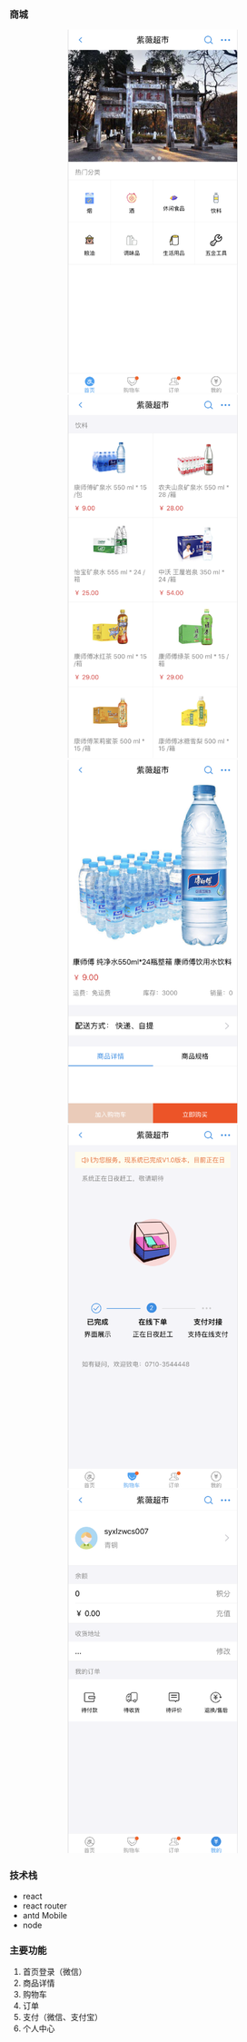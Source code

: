 ### 商城

<div align=center >
    <img src="./img/1.png" width = "300" >
    <img src="./img/2.png" width = "300" >
</div>
<div align=center >
    <img src="./img/3.png" width = "300" >
    <img src="./img/4.png" width = "300" >
</div>
<div align=center >
    <img src="./img/5.png" width = "300" >
</div>

### 技术栈
- react 
- react router 
- antd Mobile
- node 


### 主要功能
1. 首页登录（微信）
2. 商品详情
3. 购物车
4. 订单
5. 支付（微信、支付宝）
6. 个人中心

